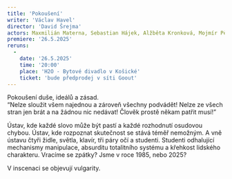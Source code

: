 ```yaml
---
title: 'Pokoušení'
writer: 'Václav Havel'
director: 'David Šrejma'
actors: Maxmilián Materna, Sebastian Hájek, Alžběta Kronková, Mojmír Pěnička, Mia Homečková, Natálie Kalista, Rozálie Košařová, Natálie Vávrová, Vojtěch Šimek, Johana Suchá'
premiere: '26.5.2025'
reruns:
  -  
    date: '26.5.2025'
    time: '20:00'
    place: 'H2O - Bytové divadlo v Košické'
    ticket: 'bude předprodej v síti Goout'
---
```

Pokoušení duše, ideálů a zásad.  
“Nelze sloužit všem najednou a zároveň všechny podvádět! Nelze ze všech stran jen brát a na žádnou nic nedávat! Člověk prostě někam patřit musí!”  

Ústav, kde každé slovo může být pastí a každé rozhodnutí osudovou chybou. Ústav, kde rozpoznat skutečnost se stává téměř nemožným. A vně ústavu čtyři židle, světla, klavír, tři páry očí a studenti. Studenti odhalující mechanismy manipulace, absurditu totalitního systému a křehkost lidského charakteru. Vracíme se zpátky? Jsme v roce 1985, nebo 2025? 

V inscenaci se objevují vulgarity.
